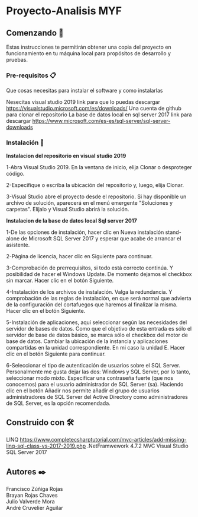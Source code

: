# Proyecto-Analisis MYF



## Comenzando 🚀

Estas instrucciones te permitirán obtener una copia del proyecto en funcionamiento en tu máquina local para propósitos de desarrollo y pruebas.


### Pre-requisitos 📋

Que cosas necesitas para instalar el software y como instalarlas

Nesecitas visual studio 2019 link para que lo puedas descargar https://visualstudio.microsoft.com/es/downloads/
Una cuenta de github para clonar el repositorio 
La base de datos local en sql server 2017 link para descargar https://www.microsoft.com/es-es/sql-server/sql-server-downloads



### Instalación 🔧

**Instalacion del repositorio en visual studio 2019**

1-Abra Visual Studio 2019.
En la ventana de inicio, elija Clonar o desproteger código.

2-Especifique o escriba la ubicación del repositorio y, luego, elija Clonar.

3-Visual Studio abre el proyecto desde el repositorio.
Si hay disponible un archivo de solución, aparecerá en el menú emergente "Soluciones y carpetas". Elíjalo y Visual Studio abrirá la solución.

**Instalacion de la base de datos local Sql server 2017**

1-De las opciones de instalación, hacer clic en Nueva instalación stand-alone de Microsoft SQL Server 2017 y esperar que acabe de arrancar el asistente.

2-Página de licencia, hacer clic en Siguiente para continuar.

3-Comprobación de prerrequisitos, si todo está correcto continúa. Y posibilidad de hacer el Windows Update. De momento dejamos el checkbox sin marcar. Hacer clic en el botón Siguiente.

4-Instalación de los archivos de instalación. Valga la redundancia. Y comprobación de las reglas de instalación, en que será normal que advierta de la configuración del cortafuegos que haremos al finalizar la misma. Hacer clic en el botón Siguiente.

5-Instalación de aplicaciones, aquí seleccionar según las necesidades del servidor de bases de datos. Como que el objetivo de esta entrada es sólo el servidor de base de datos básico, se marca sólo el checkbox del motor de base de datos. Cambiar la ubicación de la instancia y aplicaciones compartidas en la unidad correspondiente. En mi caso la unidad E. Hacer clic en el botón Siguiente para continuar.

6-Seleccionar el tipo de autenticación de usuarios sobre el SQL Server. Personalmente me gusta dejar las dos: Windows y SQL Server, por lo tanto, seleccionar modo mixto. Especificar una contraseña fuerte (que nos conocemos) para el usuario administrador de SQL Server (sa). Haciendo clic en el botón Añadir nos permite añadir el grupo de usuarios administradores de SQL Server del Active Directory como administradores de SQL Server, es la opción recomendada.






## Construido con 🛠️
LINQ https://www.completecsharptutorial.com/mvc-articles/add-missing-linq-sql-class-vs-2017-2019.php
.NetFramwework 4.7.2
MVC Visual Studio
SQL Server 2017

## Autores ✒️

Francisco Zúñiga Rojas  
Brayan Rojas Chaves  
Julio Valverde Mora  
André Cruvelier Aguilar 


